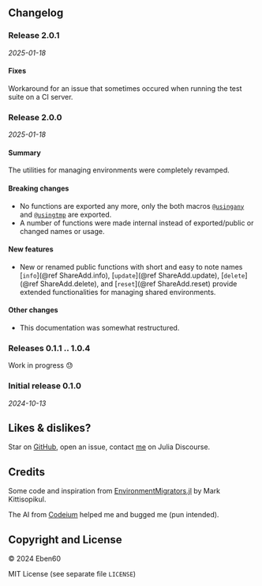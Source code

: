 ## Changelog

### Release 2.0.1

_2025-01-18_ 

#### Fixes

Workaround for an issue that sometimes occured when running the test suite on a CI server.

### Release 2.0.0

_2025-01-18_ 

#### Summary

The utilities for managing environments were completely revamped.

#### Breaking changes

- No functions are exported any more, only the both macros [`@usingany`](@ref) and [`@usingtmp`](@ref) are exported.
- A number of functions were made internal instead of exported/public or changed names or usage.

#### New features

- New or renamed public functions with short and easy to note names [`info`](@ref ShareAdd.info), [`update`](@ref ShareAdd.update), [`delete`](@ref ShareAdd.delete), and [`reset`](@ref ShareAdd.reset) provide extended functionalities for managing shared environments.

#### Other changes

- This documentation was somewhat restructured.

### Releases 0.1.1 .. 1.0.4

Work in progress 😓

### Initial release  0.1.0

_2024-10-13_


## Likes & dislikes?

Star on [GitHub](https://github.com/Eben60/ShareAdd.jl), open an issue, contact [me](https://discourse.julialang.org/u/eben60/summary) on Julia Discourse.

## Credits

Some code and inspiration from [EnvironmentMigrators.jl](https://github.com/mkitti/EnvironmentMigrators.jl) by Mark Kittisopikul. 

The AI from [Codeium](https://codeium.com/) helped me and bugged me (pun intended).

## Copyright and License

© 2024 Eben60

MIT License (see separate file `LICENSE`)
